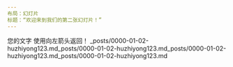 ```yaml
---
布局：幻灯片
标题：“欢迎来到我们的第二张幻灯片！”
---
```

您的文字
使用向左箭头返回！
_posts/0000-01-02-huzhiyong123.md_posts/0000-01-02-huzhiyong123.md_posts/0000-01-02-huzhiyong123.md_posts/0000-01-02-huzhiyong123.md
